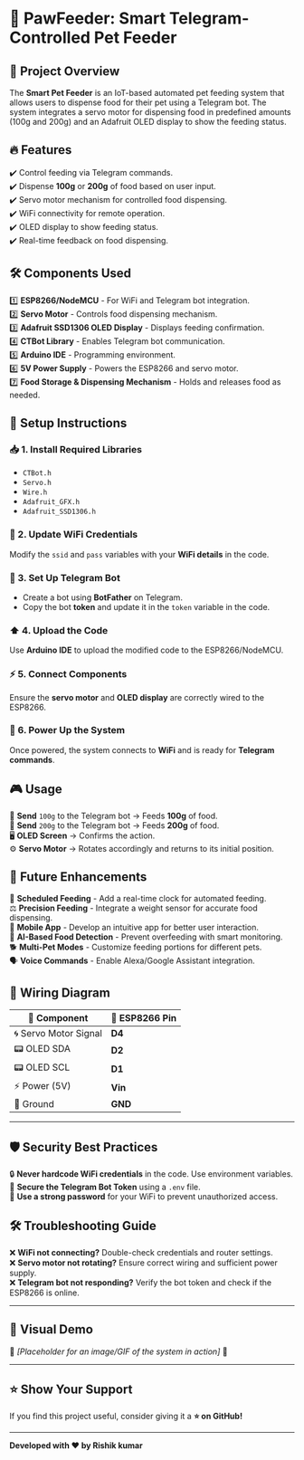 
# 🐾 PawFeeder: Smart Telegram-Controlled Pet Feeder  

## 📌 Project Overview  
The **Smart Pet Feeder** is an IoT-based automated pet feeding system that allows users to dispense food for their pet using a Telegram bot. The system integrates a servo motor for dispensing food in predefined amounts (100g and 200g) and an Adafruit OLED display to show the feeding status.  

## 🔥 Features  
✔️ Control feeding via Telegram commands.  
✔️ Dispense **100g** or **200g** of food based on user input.  
✔️ Servo motor mechanism for controlled food dispensing.  
✔️ WiFi connectivity for remote operation.  
✔️ OLED display to show feeding status.  
✔️ Real-time feedback on food dispensing.  

## 🛠️ Components Used  
1️⃣ **ESP8266/NodeMCU** - For WiFi and Telegram bot integration.  
2️⃣ **Servo Motor** - Controls food dispensing mechanism.  
3️⃣ **Adafruit SSD1306 OLED Display** - Displays feeding confirmation.  
4️⃣ **CTBot Library** - Enables Telegram bot communication.  
5️⃣ **Arduino IDE** - Programming environment.  
6️⃣ **5V Power Supply** - Powers the ESP8266 and servo motor.  
7️⃣ **Food Storage & Dispensing Mechanism** - Holds and releases food as needed.  

## 🚀 Setup Instructions  
### 📥 1. Install Required Libraries  
- `CTBot.h`  
- `Servo.h`  
- `Wire.h`  
- `Adafruit_GFX.h`  
- `Adafruit_SSD1306.h`  

### 🔧 2. Update WiFi Credentials  
Modify the `ssid` and `pass` variables with your **WiFi details** in the code.  

### 🤖 3. Set Up Telegram Bot  
- Create a bot using **BotFather** on Telegram.  
- Copy the bot **token** and update it in the `token` variable in the code.  

### ⬆️ 4. Upload the Code  
Use **Arduino IDE** to upload the modified code to the ESP8266/NodeMCU.  

### ⚡ 5. Connect Components  
Ensure the **servo motor** and **OLED display** are correctly wired to the ESP8266.  

### 🔌 6. Power Up the System  
Once powered, the system connects to **WiFi** and is ready for **Telegram commands**.  

## 🎮 Usage  
💬 **Send** `100g` to the Telegram bot → Feeds **100g** of food.  
💬 **Send** `200g` to the Telegram bot → Feeds **200g** of food.  
🖥️ **OLED Screen** → Confirms the action.  
⚙️ **Servo Motor** → Rotates accordingly and returns to its initial position.  

## 🔮 Future Enhancements  
📅 **Scheduled Feeding** - Add a real-time clock for automated feeding.  
⚖️ **Precision Feeding** - Integrate a weight sensor for accurate food dispensing.  
📱 **Mobile App** - Develop an intuitive app for better user interaction.  
🤖 **AI-Based Food Detection** - Prevent overfeeding with smart monitoring.  
🐕 **Multi-Pet Modes** - Customize feeding portions for different pets.  
🗣️ **Voice Commands** - Enable Alexa/Google Assistant integration.  

## 🔌 Wiring Diagram  

| 🔩 Component | 🔗 ESP8266 Pin |  
|-------------|--------------|  
| 🌀 Servo Motor Signal | **D4** |  
| 📟 OLED SDA | **D2** |  
| 📟 OLED SCL | **D1** |  
| ⚡ Power (5V) | **Vin** |  
| 🛑 Ground | **GND** |  

---

## 🛡️ Security Best Practices  
🔒 **Never hardcode WiFi credentials** in the code. Use environment variables.  
🤖 **Secure the Telegram Bot Token** using a `.env` file.  
🚀 **Use a strong password** for your WiFi to prevent unauthorized access.  

## 🛠️ Troubleshooting Guide  
❌ **WiFi not connecting?** Double-check credentials and router settings.  
❌ **Servo motor not rotating?** Ensure correct wiring and sufficient power supply.  
❌ **Telegram bot not responding?** Verify the bot token and check if the ESP8266 is online.  

---

## 📸 Visual Demo  
🚧 *[Placeholder for an image/GIF of the system in action]* 🚧  

---

## ⭐ Show Your Support  
If you find this project useful, consider giving it a **⭐ on GitHub!**  

---

**Developed with ❤️ by Rishik kumar**  
